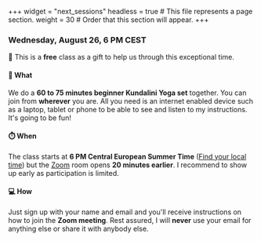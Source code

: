 +++
widget = "next_sessions"
headless = true  # This file represents a page section.
weight = 30  # Order that this section will appear.
+++

### Wednesday, August 26, 6 PM CEST

🎁 This is a **free** class as a gift to help us through this exceptional time. 

####  🎉  What

We do a **60 to 75 minutes beginner Kundalini Yoga set** together. You can join from **wherever** you are. All you need is an internet enabled device such as a laptop, tablet or phone to be able to see and listen to my instructions. It's going to be fun!

#### ⏱️ When

The class starts at **6 PM Central European Summer Time** ([Find your local time](https://savvytime.com/converter/germany-berlin-to-ca-san-francisco-ny-new-york-city-singapore-singapore/aug-26-2020/6pm)) but the [Zoom](https://zoom.us/) room opens **20 minutes earlier**. I recommend to show up early as participation is limited.

#### 💻 How

Just sign up with your name and email and you'll receive instructions on how to join the **Zoom meeting**. Rest assured, I will **never** use your email for anything else or share it with anybody else.